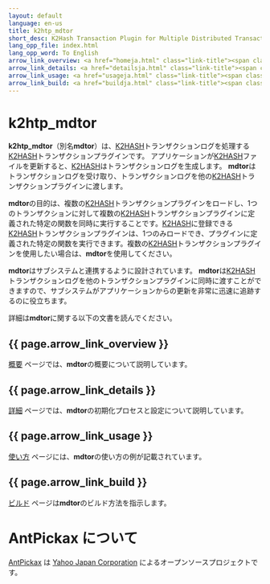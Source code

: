 ```yaml
---
layout: default
language: en-us
title: k2htp_mdtor
short_desc: K2Hash Transaction Plugin for Multiple Distributed Transaction Of Repeater
lang_opp_file: index.html
lang_opp_word: To English
arrow_link_overview: <a href="homeja.html" class="link-title"><span class="arrow-base link-arrow-right"></span>Overview</a>
arrow_link_details: <a href="detailsja.html" class="link-title"><span class="arrow-base link-arrow-right"></span>Details</a>
arrow_link_usage: <a href="usageja.html" class="link-title"><span class="arrow-base link-arrow-right"></span>Usage</a>
arrow_link_build: <a href="buildja.html" class="link-title"><span class="arrow-base link-arrow-right"></span>Build</a>
---
```


# k2htp_mdtor

**k2htp_mdtor**（別名**mdtor**）は、[K2HASH](https://k2hash.antpick.ax)トランザクションログを処理する[K2HASH](https://k2hash.antpick.ax)トランザクションプラグインです。 アプリケーションが[K2HASH](https://k2hash.antpick.ax)ファイルを更新すると、[K2HASH](https://k2hash.antpick.ax)はトランザクションログを生成します。 **mdtor**はトランザクションログを受け取り、トランザクションログを他の[K2HASH](https://k2hash.antpick.ax)トランザクションプラグインに渡します。

**mdtor**の目的は、複数の[K2HASH](https://k2hash.antpick.ax)トランザクションプラグインをロードし、1つのトランザクションに対して複数の[K2HASH](https://k2hash.antpick.ax)トランザクションプラグインに定義された特定の関数を同時に実行することです。[K2HASH](https://k2hash.antpick.ax)に登録できる[K2HASH](https://k2hash.antpick.ax)トランザクションプラグインは、1つのみロードでき、プラグインに定義された特定の関数を実行できます。複数の[K2HASH](https://k2hash.antpick.ax)トランザクションプラグインを使用したい場合は、**mdtor**を使用してください。

**mdtor**はサブシステムと連携するように設計されています。 **mdtor**は[K2HASH](https://k2hash.antpick.ax)トランザクションログを他のトランザクションプラグインに同時に渡すことができますので、サブシステムがアプリケーションからの更新を非常に迅速に追跡するのに役立ちます。

詳細は**mdtor**に関する以下の文書を読んでください。

## {{ page.arrow_link_overview }}

[概要](homeja.html) ページでは、**mdtor**の概要について説明しています。

## {{ page.arrow_link_details }}

[詳細](detailsja.html) ページでは、**mdtor**の初期化プロセスと設定について説明しています。

## {{ page.arrow_link_usage }}

[使い方](usageja.html) ページには、**mdtor**の使い方の例が記載されています。

## {{ page.arrow_link_build }}

[ビルド](buildja.html) ページは**mdtor**のビルド方法を指示します。

# **AntPickax** について

[AntPickax](https://antpick.ax/) は [Yahoo Japan Corporation](https://about.yahoo.co.jp/info/en/company/) によるオープンソースプロジェクトです。
